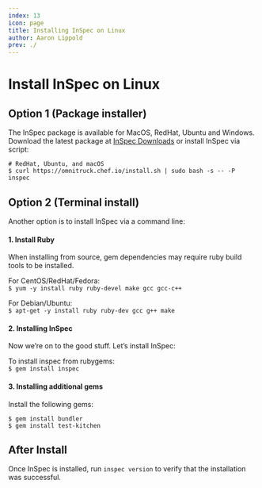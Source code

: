 ```yaml
---
index: 13
icon: page
title: Installing InSpec on Linux
author: Aaron Lippold
prev: ./
---
```

# Install InSpec on Linux

## Option 1 (Package installer)
The InSpec package is available for MacOS, RedHat, Ubuntu and Windows. Download the latest package at [InSpec Downloads](https://downloads.chef.io/inspec) or install InSpec via script:

```
# RedHat, Ubuntu, and macOS
$ curl https://omnitruck.chef.io/install.sh | sudo bash -s -- -P inspec
```

## Option 2 (Terminal install)
Another option is to install InSpec via a command line:

#### 1. Install Ruby

When installing from source, gem dependencies may require ruby build tools to be installed.

For CentOS/RedHat/Fedora:  
`$ yum -y install ruby ruby-devel make gcc gcc-c++`

For Debian/Ubuntu:  
`$ apt-get -y install ruby ruby-dev gcc g++ make`

#### 2. Installing InSpec
Now we’re on to the good stuff. Let’s install InSpec:

To install inspec from rubygems:  
`$ gem install inspec`

#### 3. Installing additional gems
Install the following gems:
```
$ gem install bundler
$ gem install test-kitchen
```

## After Install
Once InSpec is installed, run `inspec version` to verify that the installation was successful.
